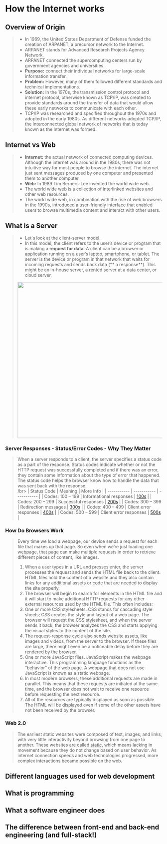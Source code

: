 # How the Internet works


## Overview of Origin
> - In 1969, the United States Department of Defense funded the creation of ARPANET, a precursor network to the Internet.
> - ARPANET stands for Advanced Research Projects Agency Network.
> - ARPANET connected the supercomputing centers run by government agencies and universities.
 > - __Purpose:__ connect their individual networks for large-scale information transfer.
 > - __Problem:__ However, many of them followed different standards and technical implementations.
 > - __Solution:__ In the 1970s, the transmission control protocol and internet protocol, otherwise known as TCP/IP, was created to provide standards around the transfer of data that would allow these early networks to communicate with each other.
  > - TCP/IP was researched and specified throughout the 1970s and adopted in the early 1980s. As different networks adopted TCP/IP, the interconnected global network of networks that is today known as the Internet was formed.
  



## Internet vs Web
> - __Internet:__ the actual network of connected computing devices. Although the internet was around in the 1980s, there was not intuitive way for most people to browse the internet. The internet just sent messages produced by one computer and presented them to another computer.</li>
> - __Web:__ In 1989 Tim Berners-Lee invented the world wide web. 
 > - The world wide web is a collection of interlinked websites and other web resources.
 >  - The world wide web, in combination with the rise of web browsers in the 1990s, introduced a user-friendly interface that enabled users to browse multimedia content and interact with other users.

## What is a Server
> - Let's look at the client-server model.
> - In this model, the client refers to the user’s device or program that is making a **request for data**.
 > A client can be a browser or application running on a user’s laptop, smartphone, or tablet.
 > The server is the device or program in that network that waits for incoming requests and sends back data (** a response**).
  > This might be an in-house server, a rented server at a data center, or cloud server.
 > <img src="https://davisgitonga.dev/_next/image?url=%2F_next%2Fstatic%2Fmedia%2Fbanner.aa762b2d.png&w=3840&q=75" width="800" height="500">

### Server Responses - Status/Error Codes -  Why They Matter
 > When a server responds to a client, the server specifies a status code as a part of the response.
 > Status codes indicate whether or not the HTTP request was successfully completed and if there was an error, they contain some information about the type of error that happened.
 > The status code helps the browser know how to handle the data that was sent back with the response.
<br>/br>
 > | Status Code | Meaning | More Info |
 > | ----------- | ----------- | ----------- |
 > | Codes: 100 – 199 | Informational responses | [100s](https://developer.mozilla.org/en-US/docs/Web/HTTP/Status#information_responses) |
 > | Codes: 200 – 299 | Successful responses | [200s](https://developer.mozilla.org/en-US/docs/Web/HTTP/Status#successful_responses) |
 > | Codes: 300 – 399 | Redirection messages  | [300s](https://developer.mozilla.org/en-US/docs/Web/HTTP/Status#redirection_messages) |
 > | Codes: 400 – 499 | Client error responses  | [400s](https://developer.mozilla.org/en-US/docs/Web/HTTP/Status#client_error_responses) |
 > | Codes: 500 – 599 | Client error responses  | [500s](https://developer.mozilla.org/en-US/docs/Web/HTTP/Status#server_error_responses) |

### How Do Browsers Work
> Every time we load a webpage, our device sends a request for each file that makes up that page. So even when we’re just loading one webpage, that page can make multiple requests in order to retrieve different pieces of content, like images.
> 1. When a user types in a URL and presses enter, the server processes the request and sends the HTML file back to the client. HTML files hold the content of a website and they also contain links for any additional assets or code that are needed to display the site properly.
> 2. The browser will begin to search for elements in the HTML file and it will start to make additional HTTP requests for any other external resources used by the HTML file. This often includes:
> 3. One or more CSS stylesheets. CSS stands for cascading style sheets; CSS creates the style and layout of a web page. The browser will request the CSS stylesheet, and when the server sends it back, the browser analyzes the CSS and starts applying the visual styles to the content of the site.
> 4. The request-response cycle also sends website assets, like images and videos, from the server to the browser. If these files are large, there might even be a noticeable delay before they are rendered by the browser.
> 5. One or more JavaScript files. JavaScript makes the webpage interactive. This programming language functions as the “behavior” of the web page. A webpage that does not use JavaScript is known as a static webpage.
> 6. In most modern browsers, these additional requests are made in parallel. This means that these requests are initiated at the same time, and the browser does not wait to receive one resource before requesting the next resource.
> 7. All of the resources are typically displayed as soon as possible. The HTML will be displayed even if some of the other assets have not been received by the browser.

### Web 2.0
> The earliest static websites were composed of text, images, and links, with very little interactivity beyond browsing from one page to another. These websites are called <u>static</u>, which means lacking in movement because they do not change based on user behavior.
> As internet connection speeds and web technologies progressed, more complex interactions became possible on the web.



 



<h2>Different languages used for web development</h2>
<h2>What is programming</h2>
<h2>What a software engineer does</h2>
<h2>The difference between front-end and back-end engineering (and full-stack!)</h2>
